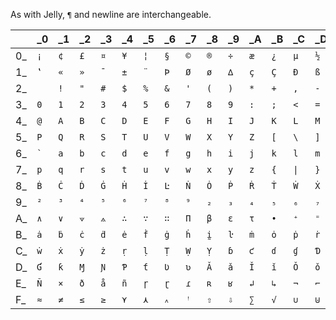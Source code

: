 As with Jelly, `¶` and newline are interchangeable.


|    | _0 | _1 | _2 | _3 | _4 | _5 | _6 | _7 | _8 | _9 | _A | _B | _C | _D | _E | _F |
|----|----|----|----|----|----|----|----|----|----|----|----|----|----|----|----|----|
| 0_ | `¡`| `¢`| `£`| `¤`| `¥`| `¦`| `§`| `©`| `®`| `÷`| `æ`| `¿`| `µ`| `½`| `þ`| `“`|
| 1_ | `‛`| `«`| `»`| `¯`| `±`| `¨`| `Þ`| `Ø`| `ø`| `∆`| `ç`| `Ç`| `Ð`| `ß`| `†`| `€`|
| 2_ | <code>&nbsp;</code>| `!`| `"`| `#`| `$`| `%`| `&`| `'`| `(`| `)`| `*`| `+`| `,`| `-`| `.`| `/`|
| 3_ | `0`| `1`| `2`| `3`| `4`| `5`| `6`| `7`| `8`| `9`| `:`| `;`| `<`| `=`| `>`| `?`|
| 4_ | `@`| `A`| `B`| `C`| `D`| `E`| `F`| `G`| `H`| `I`| `J`| `K`| `L`| `M`| `N`| `O`|
| 5_ | `P`| `Q`| `R`| `S`| `T`| `U`| `V`| `W`| `X`| `Y`| `Z`| `[`|`\`| `]`| `^`| `_`|
| 6_ |<code>`</code>| `a`| `b`| `c`| `d`| `e`| `f`| `g`| `h`| `i`| `j`| `k`| `l`| `m`| `n`| `o`|
| 7_ | `p`| `q`| `r`| `s`| `t`| `u`| `v`| `w`| `x`| `y`| `z`| `{`| <code>&#124;</code>| `}`| `~`| `¶`|
| 8_ | `Ḃ`| `Ċ`| `Ḋ`| `Ġ`| `Ḣ`| `İ`| `Ŀ`| `Ṅ`| `Ȯ`| `Ṗ`| `Ṙ`| `Ṫ`| `Ẇ`| `Ẋ`| `Ẏ`| `Ż`|
| 9_ | `²`| `³`| `⁴`| `⁵`| `⁶`| `⁷`| `⁸`| `⁹`| `₂`| `₃`| `₄`| `₅`| `₆`| `₇`| `‹`| `›`|
| A_ | `∧`| `∨`| `⟇`| `⟑`| `∴`| `∵`| `∷`| `Π`| `β`| `ε`| `τ`| `•`| `⁺`| `⁼`| `⁾`| `℅`|
| B_ | `ȧ`| `ḃ`| `ċ`| `ḋ`| `ė`| `ḟ`| `ġ`| `ḣ`| `ḭ`| `ŀ`| `ṁ`| `ȯ`| `ṗ`| `ṙ`| `ṡ`| `ṫ`|
| C_ | `ẇ`| `ẋ`| `ẏ`| `ż`| `ṛ`| `ḷ`| `Ṭ`| `Ẉ`| `Ỵ`| `ɓ`| `ƈ`| `ɗ`| `ɠ`| `Ɗ`| `Ƒ`| `ƒ`|
| D_ | `Ɠ`| `ƙ`| `Ɱ`| `Ɲ`| `Ƥ`| `ƭ`| `Ʋ`| `ʋ`| `Ǎ`| `ǎ`| `Ǐ`| `ǐ`| `Ǒ`| `ǒ`| `Ǔ`| `ǔ`|
| E_ | `Ñ`| `×`| `ð`| `å`| `ñ`| `ɼ`| `ɽ`| `ɾ`| `ʀ`| `ʁ`| `↲`| `↳`| `¬`| `⌐`| `⌊`| `⌈`|
| F_ | `≈`| `≠`| `≤`| `≥`| `⋎`| `⋏`| `꘍`| `ꜝ`| `⇧`| `⇩`| `∑`| `√`| `∪`| `⊍`| `ȷ`| `↵`|
